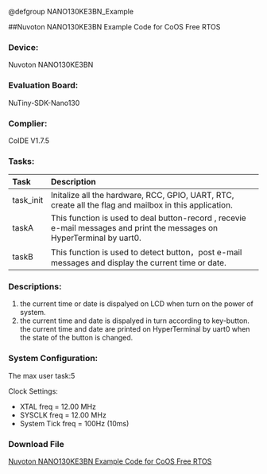 @defgroup NANO130KE3BN_Example

##Nuvoton NANO130KE3BN Example Code for CoOS Free RTOS

### Device: ###
Nuvoton NANO130KE3BN

### Evaluation Board: ###
NuTiny-SDK-Nano130

### Complier: ###
CoIDE V1.7.5

### Tasks: ###

Task|Description
:--|:--
task_init|Initalize all the hardware, RCC, GPIO, UART, RTC, create all the flag and mailbox in this application.
taskA|This function is used to deal button-record , recevie e-mail messages and print the messages on HyperTerminal by uart0.
taskB|This function is used to detect button，post e-mail messages and display the current time or date.

### Descriptions: ###
1. the current time or date is dispalyed on LCD when turn on the power of system.
2. the current time and date is dispalyed in turn according to key-button. the current time and date are printed on HyperTerminal by uart0 when the state of the button is changed.

### System Configuration: ###
The max user task:5

Clock Settings:

- XTAL   freq         = 12.00 MHz
- SYSCLK freq       = 12.00 MHz
- System Tick freq = 100Hz (10ms)

### Download File ###
[Nuvoton NANO130KE3BN Example Code for CoOS Free RTOS](http://www.coocox.org/download/downloadfile/CoOS/Demo/Nano130_CoOS.zip)
